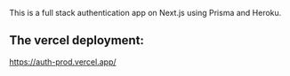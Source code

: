 This is a full stack authentication app on Next.js using Prisma and Heroku.

## The vercel deployment:
https://auth-prod.vercel.app/
